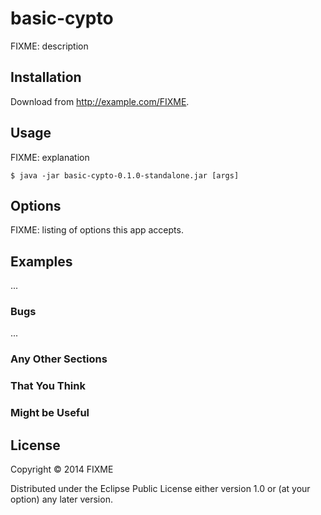# basic-cypto

FIXME: description

## Installation

Download from http://example.com/FIXME.

## Usage

FIXME: explanation

    $ java -jar basic-cypto-0.1.0-standalone.jar [args]

## Options

FIXME: listing of options this app accepts.

## Examples

...

### Bugs

...

### Any Other Sections
### That You Think
### Might be Useful

## License

Copyright © 2014 FIXME

Distributed under the Eclipse Public License either version 1.0 or (at
your option) any later version.
